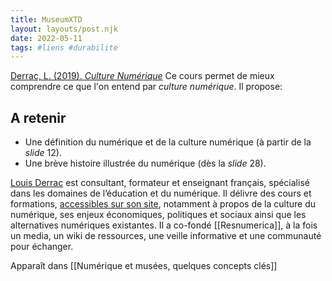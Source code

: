 ```yaml
---
title: MuseumXTD
layout: layouts/post.njk
date: 2022-05-11
tags: #liens #durabilite
---
```


[Derrac, L. (2019). *Culture Numérique*](https://louisderrac.com/files/cours/culture-numerique/culture-numerique-1.pdf)
Ce cours permet de mieux comprendre ce que l'on entend par _culture numérique_. Il propose:

## A retenir
- Une définition du numérique et de la culture numérique (à partir de la _slide_ 12).
- Une brève histoire illustrée du numérique (dès la _slide_ 28).

[Louis Derrac](https://louisderrac.com/) est consultant, formateur et enseignant français, spécialisé dans les domaines de l’éducation et du numérique.
Il délivre des cours et formations, [accessibles sur son site](https://louisderrac.com/cours-et-formations/), notamment à propos de la culture du numérique, ses enjeux économiques, politiques et sociaux ainsi que les alternatives numériques existantes. 
Il a co-fondé [[Resnumerica]], à la fois un media, un wiki de ressources, une veille informative et une communauté pour échanger. 
  
Apparaît dans [[Numérique et musées, quelques concepts clés]]

